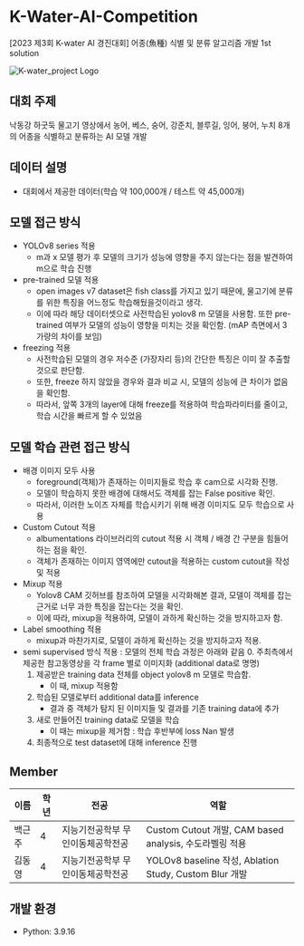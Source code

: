 # K-Water-AI-Competition
[2023 제3회 K-water AI 경진대회] 어종(魚種) 식별 및 분류 알고리즘 개발 1st solution

![K-water_project Logo](https://cdn.aifactory.space/images/20231018120320_NhMR.jpg)

## 대회 주제
낙동강 하굿둑 물고기 영상에서 농어, 베스, 숭어, 강준치, 블루길, 잉어, 붕어, 누치 8개의 어종을 식별하고 분류하는 AI 모델 개발

## 데이터 설명
- 대회에서 제공한 데이터(학습 약 100,000개 / 테스트 약 45,000개)

## 모델 접근 방식
- YOLOv8 series 적용
  - m과 x 모델 평가 후 모델의 크기가 성능에 영향을 주지 않는다는 점을 발견하여 m으로 학습 진행
- pre-trained 모델 적용
  - open images v7 dataset은 fish class를 가지고 있기 때문에, 물고기에 분류를 위한 특징을 어느정도 학습해뒀을것이라고 생각.
  - 이에 따라 해당 데이터셋으로 사전학습된 yolov8 m 모델을 사용함. 또한 pre-trained 여부가 모델의 성능이 영향을 미치는 것을 확인함. (mAP 측면에서 3 가량의 차이를 보임)
- freezing 적용
  - 사전학습된 모델의 경우 저수준 (가장자리 등)의 간단한 특징은 이미 잘 추출할 것으로 판단함.
  - 또한, freeze 하지 않았을 경우와 결과 비교 시, 모델의 성능에 큰 차이가 없음을 확인함.
  - 따라서, 앞쪽 3개의 layer에 대해 freeze를 적용하여 학습파라미터를 줄이고, 학습 시간을 빠르게 할 수 있었음  

## 모델 학습 관련 접근 방식
- 배경 이미지 모두 사용
  - foreground(객체)가 존재하는 이미지들로 학습 후 cam으로 시각화 진행.
  - 모델이 학습하지 못한 배경에 대해서도 객체를 잡는 False positive 확인.
  - 따라서, 이러한 노이즈 자체를 학습시키기 위해 배경 이미지도 모두 학습으로 사용
- Custom Cutout 적용
  - albumentations 라이브러리의 cutout 적용 시 객체 / 배경 간 구분을 힘들어하는 점을 확인.
  - 객체가 존재하는 이미지 영역에만 cutout을 적용하는 custom cutout을 작성 및 적용
- Mixup 적용
  - Yolov8 CAM 깃허브를 참조하여 모델을 시각화해본 결과, 모델이 객체를 잡는 근거로 너무 과한 특징을 잡는다는 것을 확인.
  - 이에 따라, mixup을 적용하여, 모델이 과하게 확신하는 것을 방지하고자 함.
- Label smoothing 적용
  - mixup과 마찬가지로, 모델이 과하게 확신하는 것을 방지하고자 적용.
- semi supervised 방식 적용 : 모델의 전체 학습 과정은 아래와 같음
  0. 주최측에서 제공한 참고동영상을 각 frame 별로 이미지화 (additional data로 명명)
  1. 제공받은 training data 전체를 object yolov8 m 모델로 학습함.
     - 이 때, mixup 적용함 
  2. 학습된 모델로부터 additional data를 inference
     - 결과 중 객체가 탐지 된 이미지들 및 결과를 기존 training data에 추가
  3. 새로 만들어진 training data로 모델을 학습
     - 이 때는 mixup을 제거함 : 학습 후반부에 loss Nan 발생
  4. 최종적으로 test dataset에 대해 inference 진행

## Member
| 이름       | 학년 | 전공          | 역할                          |
|------------|-----|---------------|------------------------------|
| 백근주    | 4    | 지능기전공학부 무인이동체공학전공 | Custom Cutout 개발, CAM based analysis, 수도라벨링 적용 |
| 김동영    | 4    | 지능기전공학부 무인이동체공학전공 | YOLOv8 baseline 작성, Ablation Study, Custom Blur 개발 |

## 개발 환경
- Python: 3.9.16
